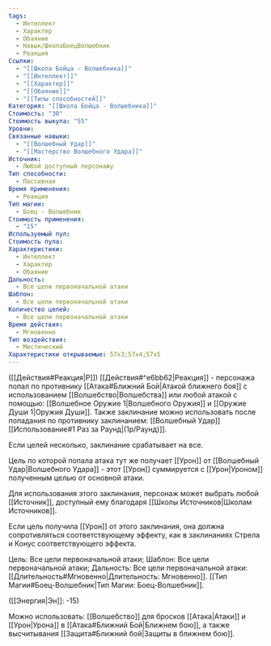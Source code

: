 ```yaml
---
tags:
  - Интеллект
  - Характер
  - Обаяние
  - Навык/ШколаБоецВолшебник
  - Реакция
Ссылки:
  - "[[Школа Бойца - Волшебника]]"
  - "[[Интеллект]]"
  - "[[Характер]]"
  - "[[Обаяние]]"
  - "[[Типы способностей]]"
Категория: "[[Школа Бойца - Волшебника]]"
Стоимость: "30"
Стоимость выкупа: "55"
Уровни: 
Связанные навыки:
  - "[[Волшебный Удар]]"
  - "[[Мастерство Волшебного Удара]]"
Источник:
  - Любой доступный персонажу
Тип способности:
  - Пассивная
Время применения:
  - Реакция
Тип магии:
  - Боец - Волшебник
Стоимость применения:
  - "15"
Используемый пул: 
Стоимость пула: 
Характеристики:
  - Интеллект
  - Характер
  - Обаяние
Дальность:
  - Все цели первоначальной атаки
Шаблон:
  - Все цели первоначальной атаки
Количество целей:
  - Все цели первоначальной атаки
Время действия:
  - Мгновенно
Тип воздействия:
  - Мистический
Характеристики открываемые: 57x3;57x4;57x5
---
```

([[Действия#Реакция|Р]]) [[Действия#^e6bb62|Реакция]] - персонажа попал по противнику  [[Атака#Ближний Бой|Атакой ближнего боя]] с использованием [[Волшебство|Волшебства]] или любой атакой с помощью: [[Волшебное Оружие 1|Волшебного Оружия]] и [[Оружие Души 1|Оружия Души]]. Также заклинание можно использовать после попадания по противнику заклинанием: [[Волшебный Удар]] [[Использование#1 Раз за Раунд|(1р/Раунд)]]. 

Если целей несколько, заклинание срабатывает на все. 

Цель по которой попала атака тут же получает [[Урон]] от [[Волшебный Удар|Волшебного Удара]] - этот [[Урон]] суммируется с [[Урон|Уроном]] полученным целью от основной атаки.  

Для использования этого заклинания, персонаж может выбрать любой [[Источник]], доступный ему благодаря [[Школы Источников|Школам Источников]]. 

Если цель получила [[Урон]] от этого заклинания, она должна сопротивляться соответствующему эффекту, как в заклинаниях Стрела и Конус соответствующего эффекта.

Цель: Все цели первоначальной атаки; Шаблон: Все цели первоначальной атаки; Дальность: Все цели первоначальной атаки:  [[Длительность#Мгновенно|Длительность: Мгновенно]]. [[Тип Магии#Боец-Волшебник|Тип Магии: Боец-Волшебник]].

([[Энергия|Эн]]: -15)


Можно использовать: [[Волшебство]] для бросков [[Атака|Атаки]] и [[Урон|Урона]] в [[Атака#Ближний Бой|Ближнем бою]], а также высчитывания [[Защита#Ближний бой|Защиты в ближнем бою]].
